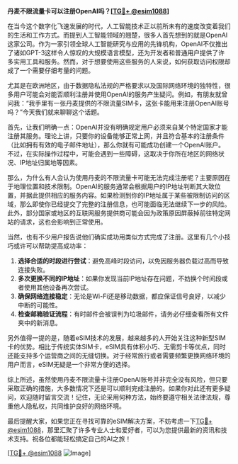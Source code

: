**丹麦不限流量卡可以注册OpenAI吗？[[TG💪+ @esim1088](https://t.me/s/esim1088)]**

在当今这个数字化飞速发展的时代，人工智能技术正以前所未有的速度改变着我们的生活和工作方式。而提到人工智能领域的翘楚，很多人首先想到的就是OpenAI这家公司。作为一家引领全球人工智能研究与应用的先锋机构，OpenAI不仅推出了诸如GPT-3这样令人惊叹的大规模语言模型，还为开发者和普通用户提供了许多实用工具和服务。然而，对于想要使用这些服务的人来说，如何获取访问权限却成了一个需要仔细考量的问题。

尤其是在欧洲地区，由于数据隐私法规的严格要求以及国际网络环境的独特性，很多用户可能会对能否顺利注册并使用OpenAI的服务产生疑问。例如，有朋友就曾问我：“我手里有一张丹麦提供的不限流量SIM卡，这张卡能用来注册OpenAI账号吗？”今天我们就来聊聊这个话题。

首先，让我们明确一点：OpenAI并没有明确规定用户必须来自某个特定国家才能注册其服务。理论上讲，只要你的设备能够正常上网，并且符合基本的注册条件（比如拥有有效的电子邮件地址），那么你就有可能成功创建一个OpenAI账户。不过，在实际操作过程中，可能会遇到一些障碍，这取决于你所在地区的网络状况、IP地址归属地等因素。

那么，为什么有人会认为使用丹麦的不限流量卡可能无法完成注册呢？主要原因在于地理位置和技术限制。OpenAI的服务通常会根据用户的IP地址判断其大致位置，并据此提供相应的服务内容。如果检测到你的IP地址属于某些被限制访问的区域，那么即使你已经提交了完整的注册信息，也可能面临无法继续下一步的风险。此外，部分国家或地区的互联网服务提供商可能会因为政策原因屏蔽掉前往特定网站的请求，这也会影响到正常使用。

当然，也有不少用户报告说他们确实成功用类似方式完成了注册。这里有几个小技巧或许可以帮助提高成功率：

1. **选择合适的时段进行尝试**：避免高峰时段访问，以免因服务器负载过高而导致连接失败。
2. **多次更换不同的IP地址**：如果你发现当前IP地址存在问题，不妨换个时间段或者使用其他设备再次尝试。
3. **确保网络连接稳定**：无论是Wi-Fi还是移动数据，都应保证信号良好，以减少中断的可能性。
4. **检查邮箱验证流程**：有时邮件会被误判为垃圾邮件，请务必仔细查看所有文件夹中的新消息。

另外值得一提的是，随着eSIM技术的发展，越来越多的人开始关注这种新型SIM卡的优势。相比于传统实体SIM卡，eSIM具有体积小巧、无需剪卡等优点，同时还能支持多个运营商之间的无缝切换。对于经常旅行或者需要频繁更换网络环境的用户而言，eSIM无疑是一个非常方便的选择。

综上所述，虽然使用丹麦不限流量卡注册OpenAI账号并非完全没有风险，但只要采取正确的措施，大多数情况下还是可以顺利完成注册的。如果你对此还有更多疑问，欢迎随时留言交流！记住，无论采用何种方法，始终要遵守相关法律法规，尊重他人隐私权，共同维护良好的网络环境。

最后提醒大家，如果您正在寻找可靠的eSIM解决方案，不妨考虑一下[TG💪+ @esim1088](https://t.me/s/esim1088)，那里汇聚了许多专业人士和爱好者，可以为您提供最新的资讯和技术支持。祝各位都能轻松搞定自己的AI之旅！

[[TG💪+ @esim1088](https://t.me/s/esim1088) ![Image](https://i.postimg.cc/4NQfJmqS/Snipaste-2025-05-13-00-14-12.png)]